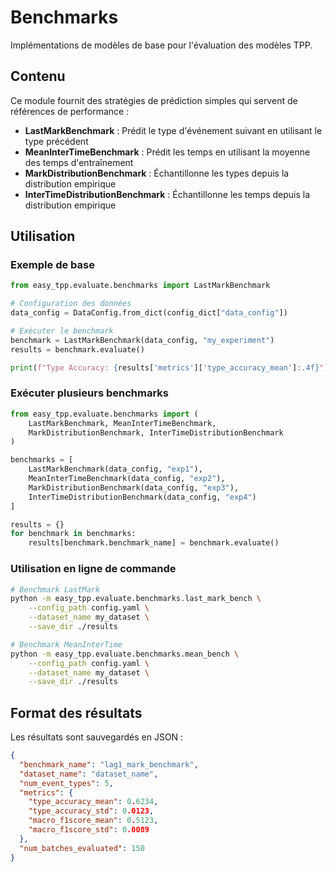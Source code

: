# Benchmarks

Implémentations de modèles de base pour l'évaluation des modèles TPP.

## Contenu

Ce module fournit des stratégies de prédiction simples qui servent de références de performance :

- **LastMarkBenchmark** : Prédit le type d'événement suivant en utilisant le type précédent
- **MeanInterTimeBenchmark** : Prédit les temps en utilisant la moyenne des temps d'entraînement
- **MarkDistributionBenchmark** : Échantillonne les types depuis la distribution empirique
- **InterTimeDistributionBenchmark** : Échantillonne les temps depuis la distribution empirique

## Utilisation

### Exemple de base

```python
from easy_tpp.evaluate.benchmarks import LastMarkBenchmark

# Configuration des données
data_config = DataConfig.from_dict(config_dict["data_config"])

# Exécuter le benchmark
benchmark = LastMarkBenchmark(data_config, "my_experiment")
results = benchmark.evaluate()

print(f"Type Accuracy: {results['metrics']['type_accuracy_mean']:.4f}")
```

### Exécuter plusieurs benchmarks

```python
from easy_tpp.evaluate.benchmarks import (
    LastMarkBenchmark, MeanInterTimeBenchmark, 
    MarkDistributionBenchmark, InterTimeDistributionBenchmark
)

benchmarks = [
    LastMarkBenchmark(data_config, "exp1"),
    MeanInterTimeBenchmark(data_config, "exp2"),
    MarkDistributionBenchmark(data_config, "exp3"),
    InterTimeDistributionBenchmark(data_config, "exp4")
]

results = {}
for benchmark in benchmarks:
    results[benchmark.benchmark_name] = benchmark.evaluate()
```

### Utilisation en ligne de commande

```bash
# Benchmark LastMark
python -m easy_tpp.evaluate.benchmarks.last_mark_bench \
    --config_path config.yaml \
    --dataset_name my_dataset \
    --save_dir ./results

# Benchmark MeanInterTime
python -m easy_tpp.evaluate.benchmarks.mean_bench \
    --config_path config.yaml \
    --dataset_name my_dataset \
    --save_dir ./results
```

## Format des résultats

Les résultats sont sauvegardés en JSON :

```json
{
  "benchmark_name": "lag1_mark_benchmark",
  "dataset_name": "dataset_name",
  "num_event_types": 5,
  "metrics": {
    "type_accuracy_mean": 0.6234,
    "type_accuracy_std": 0.0123,
    "macro_f1score_mean": 0.5123,
    "macro_f1score_std": 0.0089
  },
  "num_batches_evaluated": 150
}
```
